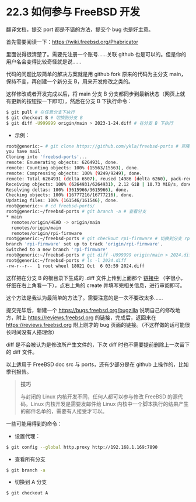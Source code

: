 # 22.3 如何参与 FreeBSD 开发

翻译文档，提交 port 都是不错的方法，提交个 bug 也是好主意。

首先需要阅读一下：<https://wiki.freebsd.org/Phabricator>

里面说得很清楚了。需要先注册一个账号……关联 github 也是可以的。但是你的用户名会变得比较奇怪就是说……

代码的问题比较简单的解决方案就是用 github fork 原来的代码为主分支 main，保持不变，再创建一个新分支 B，用来开发修改之类的。

这样修改或者开发完成以后，将 main 分支 B 分支都同步到最新状态（网页上就有更新的按钮按一下即可），然后在分支 B 下执行命令：

```sh
$ git pull # 在任意分支下执行
$ git checkout B # 切换到分支 B 
$ git diff -U999999 origin/main > 2023-1-24.diff # 在分支 B 下执行
```


- 示例：

```sh
root@generic:~ # git clone https://github.com/ykla/freebsd-ports # 克隆 freebsd-ports 到本地
you have mail
Cloning into 'freebsd-ports'...
remote: Enumerating objects: 6264931, done.
remote: Counting objects: 100% (15563/15563), done.
remote: Compressing objects: 100% (9249/9249), done.
remote: Total 6264931 (delta 6507), reused 14986 (delta 6260), pack-reused 6249368 (from 1)
Receiving objects: 100% (6264931/6264931), 2.12 GiB | 10.73 MiB/s, done.
Resolving deltas: 100% (3615966/3615966), done.
Checking objects: 100% (16777216/16777216), done.
Updating files: 100% (161546/161546), done.
root@generic:~ # cd freebsd-ports/
root@generic:~/freebsd-ports # git branch -a # 查看分支
* main
  remotes/origin/HEAD -> origin/main
  remotes/origin/main
  remotes/origin/rpi-firmware
root@generic:~/freebsd-ports # git checkout rpi-firmware # 切换到分支 rpi-firmware，这是我自己 Github 创建的分支
branch 'rpi-firmware' set up to track 'origin/rpi-firmware'.
Switched to a new branch 'rpi-firmware'
root@generic:~/freebsd-ports # git diff -U999999 origin/main > 2024.diff # 生成 diff
root@generic:~/freebsd-ports # ls -l 2024.diff
-rw-r--r--  1 root wheel 18021 Oct  6 03:59 2024.diff
```

这样把在分支 B 的根目录下生成的 .diff 文件上传到上面那个 [链接中](https://reviews.freebsd.org/differential/) （字很小，仔细在右上角看一下），点右上角的 create 并填写完相关信息，进行审阅即可。

这个方法是我认为最简单的方法了。需要注意的是一次不要改太多……

提交完毕后，新建一个 <https://bugs.freebsd.org/bugzilla> 说明自己的修改地方，附上 <https://reviews.freebsd.org> 的链接，完成后，返回来在 <https://reviews.freebsd.org> 附上刚才的 bug 页面的链接。（不这样做的话可能很长时间没有人搭理你）

diff 是不会被认为是修改所产生文件的，下次 diff 时也不需要提前删除上一次留下的 diff 文件。

以上适用于 FreeBSD doc src 与 ports，还有少部分是在 github 上操作的，比如季刊报告。

>**技巧**
>
>与封闭的 Linux 内核开发不同，任何人都可以参与修改 FreeBSD 的源代码。Linux 内核开发是需要发邮件给 Linux 内核中一个脚本执行的结果产生的邮件名单的，需要有人接受才可以。

一些可能用得到的命令：

- 设置代理：

```sh
$ git config --global http.proxy http://192.168.1.169:7890
```

- 查看所有分支

```sh
$ git branch -a
```

- 切换到 A 分支

```sh
$ git checkout A
```
